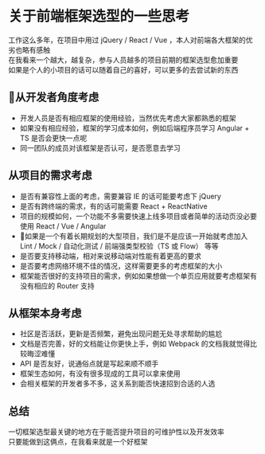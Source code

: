 # 关于前端框架选型的一些思考
工作这么多年，在项目中用过 jQuery / React / Vue ，本人对前端各大框架的优劣也略有感触  
在我看来一个越大，越复杂，参与人员越多的项目前期的框架选型愈加重要  
如果是个人的小项目的话可以随着自己的喜好，可以更多的去尝试新的东西  

## 从开发者角度考虑
* 开发人员是否有相应框架的使用经验，当然优先考虑大家都熟悉的框架
* 如果没有相应经验，框架的学习成本如何，例如后端程序员学习 Angular + TS 是否会更快一点呢
* 同一团队的成员对该框架是否认可，是否愿意去学习

## 从项目的需求考虑
* 是否有兼容性上面的考虑，需要兼容 IE 的话可能要考虑下 jQuery 
* 是否有跨终端的需求，有的话可能需要 React + ReactNative
* 项目的规模如何，一个功能不多需要快速上线多项目或者简单的活动页没必要使用 React / Vue / Angular
* 如果是一个有着长期规划的大型项目，我们是不是应该一开始就考虑加入 Lint / Mock / 自动化测试 / 前端强类型校验（TS 或 Flow）  等等
* 是否要支持移动端，相对来说移动端对性能有着更高的要求
* 是否要考虑网络环境不佳的情况，这样需要更多的考虑框架的大小
* 框架能否很好的支持项目的需求，例如如果想做一个单页应用就要考虑框架有没有相应的 Router 支持

## 从框架本身考虑
* 社区是否活跃，更新是否频繁，避免出现问题无处寻求帮助的尴尬
* 文档是否完善，好的文档能让你更快上手，例如 Webpack 的文档我就觉得比较晦涩难懂
* API 是否友好，说通俗点就是写起来顺不顺手
* 框架生态如何，有没有很多现成的工具可以拿来使用
* 会相关框架的开发者多不多，这关系到能否快速招到合适的人选

## 总结
一切框架选型最关键的地方在于能否提升项目的可维护性以及开发效率  
只要能做到这俩点，在我看来就是一个好框架